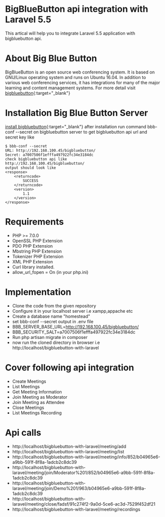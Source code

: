 # BigBlueButton api integration with Laravel 5.5

This artical will help you to integrate Laravel 5.5 application with bigbluebutton api.

# About Big Blue Button
BigBlueButton is an open source web conferencing system. It is based on GNU/Linux operating system and runs on Ubuntu 16.04. In addition to various web conferencing services, it has integrations for many of the major learning and content management systems. For more detail visit 
[bigbluebutton](https://bigbluebutton.org/){:target="_blank"}


# Installation Big Blue Button Server
[install bigbluebutton](http://docs.bigbluebutton.org/install/install.html){:target="_blank"}
after installation run command bbb-conf --secret on bigbluebutton server to get bigbluebutton api url and secret key like
````
$ bbb-conf --secret
URL: http://192.168.100.45/bigbluebutton/
Secret: a7007506f1efffa497922fc34e3184dc
check bigbluebutton api like 
http://192.168.100.45/bigbluebutton/
output should look like
<response>
	<returncode>
		SUCCESS
	</returncode>
	<version>
		1.1
	</version>
</response>

````

# Requirements
- PHP >= 7.0.0
- OpenSSL PHP Extension
- PDO PHP Extension
- Mbstring PHP Extension
- Tokenizer PHP Extension
- XML PHP Extension
- Curl library installed.
- allow_url_fopen = On  (in your php.ini)

# Implementation
- Clone the code from  the given repository
- Configure it in your localhost server i.e xampp,appache etc
- Create a database name "homestead"
- set bbb-conf --secret output in .env file
- BBB_SERVER_BASE_URL=http://192.168.100.45/bigbluebutton/
- BBB_SECURITY_SALT=a7007506f1efffa497922fc34e3184dc
- Run php artisan migrate in composer
- now run the cloned directory in browser i.e http://localhost/bigbluebutton-with-laravel

# Cover following api integration
- Create Meetings
- List Meetings
- Get Meeting Information
- Join Meeting as Moderator
- Join Meeting as Attendee
- Close Meetings 
- List Meetings Recording

# Api calls
- http://localhost/bigbluebutton-with-laravel/meeting/add
- http://localhost/bigbluebutton-with-laravel/meeting/list
- http://localhost/bigbluebutton-with-laravel/meeting/info/852/b04965e6-a9bb-591f-8f8a-1adcb2c8dc39
- http://localhost/bigbluebutton-with-laravel/meeting/join/Moderator%201/852/b04965e6-a9bb-591f-8f8a-1adcb2c8dc39
- http://localhost/bigbluebutton-with-laravel/meeting/join/Demo%201/963/b04965e6-a9bb-591f-8f8a-1adcb2c8dc39
- http://localhost/bigbluebutton-with-laravel/meeting/close/fadsf/91c274f2-9a0d-5ce6-ac3d-7529f452df21
- http://localhost/bigbluebutton-with-laravel/meeting/recordings



